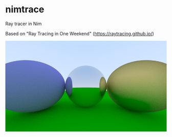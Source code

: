 # nimtrace
Ray tracer in Nim

Based on "Ray Tracing in One Weekend" (https://raytracing.github.io/)

![Demo](/demo/demo.png)
